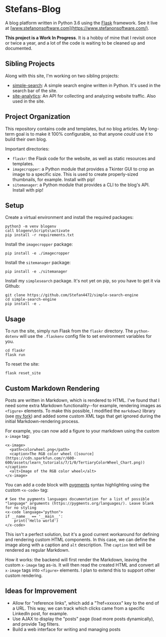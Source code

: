 # Stefans-Blog

A blog platform written in Python 3.6 using the [Flask](https://palletsprojects.com/p/flask/) framework. See it live at [www.stefanonsoftware.com](https://www.stefanonsoftware.com/).

**This project is a Work In Progress**. It is a hobby of mine that I revisit once or twice a year, and a lot of the code is waiting to be cleaned up and documented.

## Sibling Projects

Along with this site, I'm working on two sibling projects:
- [simple-search](https://github.com/Stefan4472/simple-search-engine): A simple search engine written in Python. It's used in the search bar of the site.
- [site-analytics](https://github.com/Stefan4472/site-analytics): An API for collecting and analyzing website traffic. Also used in the site.

## Project Organization 

This repository contains code and templates, but no blog articles. My long-term goal is to make it 100% configurable, so that anyone _could_ use it to build their own blog.

Important directories:
- `flaskr`: the Flask code for the website, as well as static resources and templates.
- `imagecropper`: a Python module that provides a Tkinter GUI to crop an image to a specific size. This is used to create properly-sized thumbnails, for example. Install with pip!
- `sitemanager`: a Python module that provides a CLI to the blog's API. Install with pip!

## Setup

Create a virtual environment and install the required packages:
```
python3 -m venv blogenv
call blogenv\Scripts\activate
pip install -r requirements.txt
```

Install the `imagecropper` package:
```
pip install -e ./imagecropper
```

Install the `sitemanager` package:
```
pip install -e ./sitemanager
```

Install my `simplesearch` package. It's not yet on pip, so you have to get it via Github:
```
git clone https://github.com/Stefan4472/simple-search-engine
cd simple-search-engine
pip install -e .
```

## Usage

To run the site, simply run Flask from the `flaskr` directory. The `python-dotenv` will use the `.flaskenv` config file to set environment variables for you.
```
cd flaskr 
flask run
```

To reset the site:
```
flask reset_site
```

## Custom Markdown Rendering

Posts are written in Markdown, which is rendered to HTML. I've found that I need some extra Markdown functionality--for example, rendering images as `<figure>` elements. To make this possible, I modified the `markdown2` library (see [my fork](https://github.com/Stefan4472/python-markdown2)) and added some custom XML tags that get ignored during the initial Markdown-rendering process.

For example, you can now add a figure to your markdown using the custom `x-image` tag:
```
<x-image>
  <path>colorwheel.png</path>
  <caption>The RGB color wheel ([source](https://cdn.sparkfun.com/r/600-600/assets/learn_tutorials/7/1/0/TertiaryColorWheel_Chart.png))</caption>
  <alt>Image of the RGB color wheel</alt>
</x-image>
```

You can add a code block with [pygments](https://pygments.org/) syntax highlighting using the custom `<x-code>` tag:
```
# See the pygments languages documentation for a list of possible "language" arguments (https://pygments.org/languages/). Leave blank for no styling
<x-code language="python">
if __name__ == '__main__':
    print('Hello world')
</x-code>
```

This isn't a perfect solution, but it's a good current workaround for defining and rendering custom HTML components. In this case, we can define the image along with a caption and `alt` description. The `caption` text will be rendered as regular Markdown.

How it works: the backend will first render the Markdown, leaving the custom `x-image` tag as-is. It will then read the created HTML and convert all `x-image` tags into `<figure>` elements. I plan to extend this to support other custom rendering.

## Ideas for Improvement

- Allow for "reference links", which add a "?ref=xxxxxx" key to the end of a URL. This way, we can track which clicks came from a specific LinkedIn post, for example.
- Use AJAX to display the "posts" page (load more posts dynamically), and provide Tag filters.
- Build a web interface for writing and managing posts